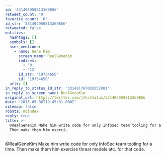 ```yaml
---
id: '331494959813369856'
retweet_count: '0'
favorite_count: '0'
id_str: '331494959813369856'
retweeted: false
entities:
  hashtags: []
  symbols: []
  user_mentions:
    - name: Gene Kim
      screen_name: RealGeneKim
      indices:
        - '0'
        - '12'
      id_str: '19734656'
      id: '19734656'
  urls: []
in_reply_to_status_id_str: '331481787010252801'
in_reply_to_screen_name: RealGeneKim
original_url: https://twitter.com/jth/status/331494959813369856
date: '2013-05-06T19:45:31.000Z'
sitemap: false
robots: noindex
reply: true
title: >-
  @RealGeneKim Make him write code for only InfoSec team tooling for a time.
  Then make them him exerci…
---
```


@RealGeneKim Make him write code for only InfoSec team tooling for a time. Then make them him exercise threat models etc. for that code.